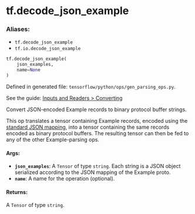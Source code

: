 <div itemscope itemtype="http://developers.google.com/ReferenceObject">
<meta itemprop="name" content="tf.decode_json_example" />
</div>

# tf.decode_json_example

### Aliases:

* `tf.decode_json_example`
* `tf.io.decode_json_example`

``` python
tf.decode_json_example(
    json_examples,
    name=None
)
```



Defined in generated file: `tensorflow/python/ops/gen_parsing_ops.py`.

See the guide: [Inputs and Readers > Converting](../../../api_guides/python/io_ops.md#Converting)

Convert JSON-encoded Example records to binary protocol buffer strings.

This op translates a tensor containing Example records, encoded using
the [standard JSON
mapping](https://developers.google.com/protocol-buffers/docs/proto3#json),
into a tensor containing the same records encoded as binary protocol
buffers. The resulting tensor can then be fed to any of the other
Example-parsing ops.

#### Args:

* <b>`json_examples`</b>: A `Tensor` of type `string`.
    Each string is a JSON object serialized according to the JSON
    mapping of the Example proto.
* <b>`name`</b>: A name for the operation (optional).


#### Returns:

A `Tensor` of type `string`.
